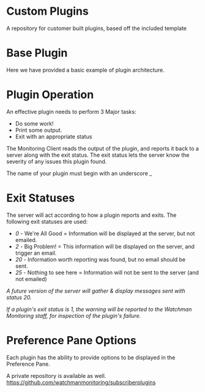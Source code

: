 Custom Plugins
==============

A repository for customer built plugins, based off the included template

# Base Plugin

Here we have provided a basic example of plugin architecture.

# Plugin Operation

An effective plugin needs to perform 3 Major tasks:
* Do some work!
* Print some output.
* Exit with an appropriate status

The Monitoring Client reads the output of the plugin, and reports it back to a server along with the exit status.  The exit status lets the server know the severity of any issues this plugin found.

The name of your plugin must begin with an underscore _ 

# Exit Statuses

The server will act according to how a plugin reports and exits.  The following exit statuses are used:

* *0* - We're All Good = Information will be displayed at the server, but not emailed.
* *2* - Big Problem! = This information will be displayed on the server, and trigger an email.
* *20* - Information worth reporting was found, but no email should be sent.
* *25* - Nothing to see here = Information will not be sent to the server (and not emailed)

_A future version of the server will gather & display messages sent with status 20._

_If a plugin's exit status is 1, the warning will be reported to the Watchman Monitoring staff, for inspection of the plugin's failure._




# Preference Pane Options

Each plugin has the ability to provide options to be displayed in the Preference Pane.











A private repository is available as well.
https://github.com/watchmanmonitoring/subscriberplugins
